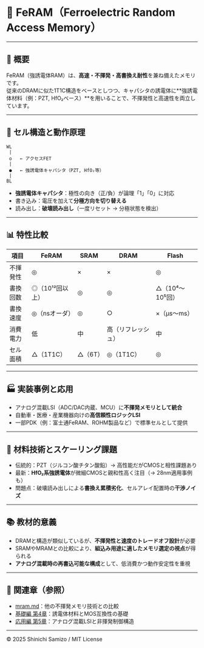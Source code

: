 # 🔋 FeRAM（Ferroelectric Random Access Memory）

---

## 📘 概要

FeRAM（強誘電体RAM）は、**高速・不揮発・高書換え耐性**を兼ね備えたメモリです。  
従来のDRAMに似た1T1C構造をベースとしつつ、キャパシタの誘電体に**強誘電体材料（例：PZT, HfO₂ベース）**を用いることで、不揮発性と高速性を両立しています。

---

## 🔧 セル構造と動作原理

    WL
     |
     o   ← アクセスFET
     |
     ●   ← 強誘電体キャパシタ（PZT, HfO₂等）
     |
    BL

- **強誘電体キャパシタ**：極性の向き（正/負）が論理「1」「0」に対応
- 書き込み：電圧を加えて**分極方向を切り替える**
- 読み出し：**破壊読み出し**（一度リセット → 分極状態を検出）

---

## 📊 特性比較

| 項目 | FeRAM | SRAM | DRAM | Flash |
|------|-------|------|------|-------|
| 不揮発性 | ◎ | × | × | ◎ |
| 書換回数 | ◎（10¹²回以上） | ◎ | ◎ | △（10⁴〜10⁵回） |
| 書換速度 | ◎（nsオーダ） | ◎ | ○ | ×（µs〜ms） |
| 消費電力 | 低 | 中 | 高（リフレッシュ） | 中 |
| セル面積 | △（1T1C） | △（6T） | ◎（1T1C） | ◎ |

---

## 🏭 実装事例と応用

- アナログ混載LSI（ADC/DAC内蔵、MCU）に**不揮発メモリとして統合**
- 自動車・医療・産業機器向けの**高信頼性ロジックLSI**
- 一部PDK（例：富士通FeRAM、ROHM製品など）で標準セルとして提供

---

## 🔬 材料技術とスケーリング課題

- 伝統的：PZT（ジルコン酸チタン酸鉛）→ 高性能だがCMOSと相性課題あり
- 最新：**HfO₂系強誘電体**が微細CMOSと親和性高く注目（→ 28nm適用事例も）
- 問題点：破壊読み出しによる**書換え累積劣化**、セルアレイ配置時の**干渉ノイズ**

---

## 📚 教材的意義

- DRAMと構造が類似しているが、**不揮発性と速度のトレードオフ設計**が必要
- SRAMやMRAMとの比較により、**組込み用途に適したメモリ選定の視点**が得られる
- **アナログ混載時の再書込可能な構成**として、低消費かつ動作安定性を重視

---

## 🔗 関連章（参照）

- [mram.md](./mram.md)：他の不揮発メモリ技術との比較
- [基礎編 第4章](../chapter4_mos_characteristics/)：誘電体材料とMOS互換性の基礎
- [応用編 第5章](../d_chapter5_analog_mixed_signal/)：アナログ混載LSIと非揮発制御構造

---

© 2025 Shinichi Samizo / MIT License
